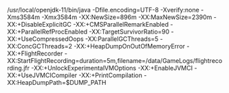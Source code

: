 /usr/local/openjdk-11/bin/java -Dfile.encoding=UTF-8 -Xverify:none -Xms3584m -Xmx3584m -XX:NewSize=896m -XX:MaxNewSize=2390m -XX:+DisableExplicitGC -XX:+CMSParallelRemarkEnabled -XX:+ParallelRefProcEnabled -XX:TargetSurvivorRatio=90 -XX:+UseCompressedOops -XX:ParallelGCThreads=5 -XX:ConcGCThreads=2 -XX:+HeapDumpOnOutOfMemoryError -XX:+FlightRecorder -XX:StartFlightRecording=duration=5m,filename=/data/GameLogs/flightrecording.jfr -XX:+UnlockExperimentalVMOptions -XX:+EnableJVMCI -XX:+UseJVMCICompiler -XX:+PrintCompilation -XX:HeapDumpPath=$DUMP_PATH
